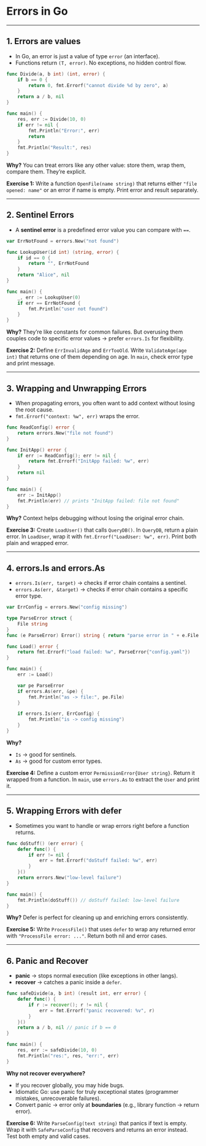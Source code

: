 # Errors in Go

---

## 1. Errors are values

* In Go, an error is just a value of type `error` (an interface).
* Functions return `(T, error)`. No exceptions, no hidden control flow.

```go
func Divide(a, b int) (int, error) {
	if b == 0 {
		return 0, fmt.Errorf("cannot divide %d by zero", a)
	}
	return a / b, nil
}

func main() {
	res, err := Divide(10, 0)
	if err != nil {
		fmt.Println("Error:", err)
		return
	}
	fmt.Println("Result:", res)
}
```

**Why?**
You can treat errors like any other value: store them, wrap them, compare them. They’re explicit.

**Exercise 1:**
Write a function `OpenFile(name string)` that returns either `"file opened: name"` or an error if name is empty.
Print error and result separately.

---

## 2. Sentinel Errors

* A **sentinel error** is a predefined error value you can compare with `==`.

```go
var ErrNotFound = errors.New("not found")

func LookupUser(id int) (string, error) {
	if id == 0 {
		return "", ErrNotFound
	}
	return "Alice", nil
}

func main() {
	_, err := LookupUser(0)
	if err == ErrNotFound {
		fmt.Println("user not found")
	}
}
```

**Why?**
They’re like constants for common failures.
But overusing them couples code to specific error values → prefer `errors.Is` for flexibility.

**Exercise 2:**
Define `ErrInvalidAge` and `ErrTooOld`. Write `ValidateAge(age int)` that returns one of them depending on age. In `main`, check error type and print message.

---

## 3. Wrapping and Unwrapping Errors

* When propagating errors, you often want to add context without losing the root cause.
* `fmt.Errorf("context: %w", err)` wraps the error.

```go
func ReadConfig() error {
	return errors.New("file not found")
}

func InitApp() error {
	if err := ReadConfig(); err != nil {
		return fmt.Errorf("InitApp failed: %w", err)
	}
	return nil
}

func main() {
	err := InitApp()
	fmt.Println(err) // prints "InitApp failed: file not found"
}
```

**Why?**
Context helps debugging without losing the original error chain.

**Exercise 3:**
Create `LoadUser()` that calls `QueryDB()`. In `QueryDB`, return a plain error. In `LoadUser`, wrap it with `fmt.Errorf("LoadUser: %w", err)`. Print both plain and wrapped error.

---

## 4. errors.Is and errors.As

* `errors.Is(err, target)` → checks if error chain contains a sentinel.
* `errors.As(err, &target)` → checks if error chain contains a specific error type.

```go
var ErrConfig = errors.New("config missing")

type ParseError struct {
	File string
}
func (e ParseError) Error() string { return "parse error in " + e.File }

func Load() error {
	return fmt.Errorf("load failed: %w", ParseError{"config.yaml"})
}

func main() {
	err := Load()

	var pe ParseError
	if errors.As(err, &pe) {
		fmt.Println("as -> file:", pe.File)
	}

	if errors.Is(err, ErrConfig) {
		fmt.Println("is -> config missing")
	}
}
```

**Why?**

* `Is` → good for sentinels.
* `As` → good for custom error types.

**Exercise 4:**
Define a custom error `PermissionError{User string}`.
Return it wrapped from a function.
In `main`, use `errors.As` to extract the `User` and print it.

---

## 5. Wrapping Errors with defer

* Sometimes you want to handle or wrap errors right before a function returns.

```go
func doStuff() (err error) {
	defer func() {
		if err != nil {
			err = fmt.Errorf("doStuff failed: %w", err)
		}
	}()
	return errors.New("low-level failure")
}

func main() {
	fmt.Println(doStuff()) // doStuff failed: low-level failure
}
```

**Why?**
Defer is perfect for cleaning up and enriching errors consistently.

**Exercise 5:**
Write `ProcessFile()` that uses `defer` to wrap any returned error with `"ProcessFile error: ..."`. Return both nil and error cases.

---

## 6. Panic and Recover

* **panic** → stops normal execution (like exceptions in other langs).
* **recover** → catches a panic inside a `defer`.

```go
func safeDivide(a, b int) (result int, err error) {
	defer func() {
		if r := recover(); r != nil {
			err = fmt.Errorf("panic recovered: %v", r)
		}
	}()
	return a / b, nil // panic if b == 0
}

func main() {
	res, err := safeDivide(10, 0)
	fmt.Println("res:", res, "err:", err)
}
```

**Why not recover everywhere?**

* If you recover globally, you may hide bugs.
* Idiomatic Go: use panic for truly exceptional states (programmer mistakes, unrecoverable failures).
* Convert panic → error only at **boundaries** (e.g., library function → return error).

**Exercise 6:**
Write `ParseConfig(text string)` that panics if text is empty.
Wrap it with `SafeParseConfig` that recovers and returns an error instead.
Test both empty and valid cases.

